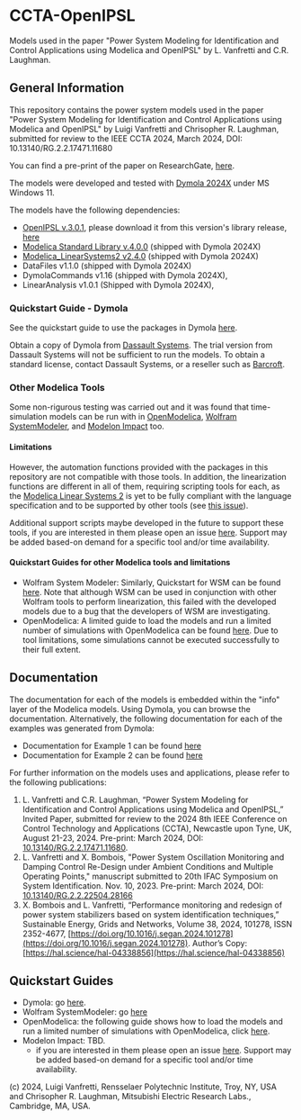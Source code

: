 # CCTA-OpenIPSL
Models used in the paper "Power System Modeling for Identification and Control Applications using Modelica and OpenIPSL" by L. Vanfretti and C.R. Laughman.

## General Information
This repository contains the power system models used in the paper "Power System Modeling for Identification and Control Applications using Modelica and OpenIPSL" by Luigi Vanfretti and Chrisopher R. Laughman, submitted for review to the IEEE CCTA 2024, March 2024, DOI: 10.13140/RG.2.2.17471.11680

You can find a pre-print of the paper on ResearchGate, [here](http://dx.doi.org/10.13140/RG.2.2.17471.11680).

The models were developed and tested with [Dymola 2024X](https://www.3ds.com/products/catia/dymola) under MS Windows 11.

The models have the following dependencies:
- [OpenIPSL v.3.0.1](https://github.com/OpenIPSL/OpenIPSL), please download it from this version's library release, [here](https://github.com/OpenIPSL/OpenIPSL/releases/tag/v3.0.1) 
- [Modelica Standard Library v.4.0.0](https://doc.modelica.org/) (shipped with Dymola 2024X)
- [Modelica_LinearSystems2 v2.4.0](https://github.com/modelica/Modelica_LinearSystems2) (shipped with Dymola 2024X)
- DataFiles v1.1.0 (shipped with Dymola 2024X)
- DymolaCommands v1.16 (shipped with Dymola 2024X),
- LinearAnalysis v1.0.1 (Shipped with Dymola 2024X),

### Quickstart Guide - Dymola
See the quickstart guide to use the packages in Dymola [here](./QuickstartGuides/Quickstart-Dymola.md).

Obtain a copy of Dymola from [Dassault Systems](https://discover.3ds.com/free-trial-version-of-dymola-for-windows). The trial version from Dassault Systems will not be sufficient to run the models. To obtain a standard license, contact Dassault Systems, or a reseller such as [Barcroft](https://www.3ds.com/partners/partner-details/200000000025397_BARCROFT_TECHNOLOGY_LLC).

### Other Modelica Tools
Some non-rigurous testing was carried out and it was found that time-simulation models can be run with in [OpenModelica](https://openmodelica.org/), [Wolfram SystemModeler](https://www.wolfram.com/system-modeler/), and [Modelon Impact](https://modelon.com/modelon-impact/) too. 

#### Limitations
However, the automation functions provided with the packages in this repository are not compatible with those tools. In addition, the linearization functions are different in all of them, requiring scripting tools for each, as the [Modelica Linear Systems 2](https://github.com/modelica/Modelica_LinearSystems2) is yet to be fully compliant with the language specification and to be supported by other tools (see [this issue](https://github.com/modelica/Modelica_LinearSystems2/issues/131)). 

Additional support scripts maybe developed in the future to support these tools, if you are interested in them please open an issue [here](https://github.com/ALSETLab/CCTA-OpenIPSL/issues). Support may be added based-on demand for a specific tool and/or time availability.

#### Quickstart Guides for other Modelica tools and limitations
- Wolfram System Modeler: Similarly, Quickstart for WSM can be found [here](https://alsetlab.github.io/CCTA-OpenIPSL/QuickstartGuides/Quickstart-WSM.html). Note that although WSM can be used in conjunction with other Wolfram tools to perform linearization, this failed with the developed models due to a bug that the developers of WSM are investigating.
- OpenModelica: A limited guide to load the models and run a limited number of simulations with OpenModelica can be found [here](https://alsetlab.github.io/CCTA-OpenIPSL/QuickstartGuides/Quickstart-OpenModelica.html). Due to tool limitations, some simulations cannot be executed successfully to their full extent.

## Documentation 
The documentation for each of the models is embedded within the "info" layer of the Modelica models. Using Dymola, you can browse the documentation. Alternatively, the following documentation for each of the examples was generated from Dymola:

- Documentation for Example 1 can be found [here](https://alsetlab.github.io/CCTA-OpenIPSL/Example1/help/Example1.html)
- Documentation for Example 2 can be found [here](https://alsetlab.github.io/CCTA-OpenIPSL/Example2/help/Example2.html)

For further information on the models uses and applications, please refer to the following publications:

  1. L. Vanfretti and C.R. Laughman, “Power System Modeling for Identification and Control Applications using Modelica and OpenIPSL,” Invited Paper, submitted for review to the 2024 8th IEEE Conference on Control Technology and Applications (CCTA), Newcastle upon Tyne, UK, August 21-23, 2024. Pre-print: March 2024, DOI: [10.13140/RG.2.2.17471.11680](http://dx.doi.org/10.13140/RG.2.2.17471.11680).
  2. L. Vanfretti and X. Bombois, "Power System Oscillation Monitoring and Damping Control Re-Design under Ambient Conditions and Multiple Operating Points," manuscript submitted to 20th IFAC Symposium on System Identification. Nov. 10, 2023. Pre-print: March 2024, DOI: [10.13140/RG.2.2.22504.28166](http://dx.doi.org/10.13140/RG.2.2.22504.28166) 
  3. X. Bombois and L. Vanfretti, “Performance monitoring and redesign of power system stabilizers based on system identification techniques,” Sustainable Energy, Grids and Networks, Volume 38, 2024, 101278, ISSN 2352-4677, [https://doi.org/10.1016/j.segan.2024.101278](https://doi.org/10.1016/j.segan.2024.101278). Author’s Copy: [https://hal.science/hal-04338856](https://hal.science/hal-04338856)  

## Quickstart Guides
- Dymola: go [here](./QuickstartGuides/Quickstart-Dymola.md).
- Wolfram SystemModeler: go [here](https://alsetlab.github.io/CCTA-OpenIPSL/QuickstartGuides/Quickstart-WSM.html)
- OpenModelica: the following guide shows how to load the models and run a limited number of simulations with OpenModelica, click [here](https://alsetlab.github.io/CCTA-OpenIPSL/QuickstartGuides/Quickstart-OpenModelica.html). 
- Modelon Impact: TBD.
  - if you are interested in them please open an issue [here](https://github.com/ALSETLab/CCTA-OpenIPSL/issues). Support may be added based-on demand for a specific tool and/or time availability.

(c) 2024, Luigi Vanfretti, Rensselaer Polytechnic Institute, Troy, NY, USA and Chrisopher R. Laughman, Mitsubishi Electric Research Labs., Cambridge, MA, USA.